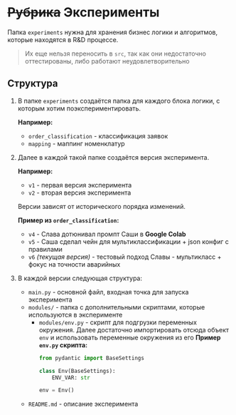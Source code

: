 # ~~Рубрика~~ Эксперименты

Папка `experiments` нужна для хранения бизнес логики и алгоритмов,
которые находятся в R&D процессе.

> Их еще нельзя переносить в `src`,
> так как они недостаточно оттестированы,
> либо работают неудовлетворительно

## Структура

1. В папке `experiments` создаётся папка для каждого блока логики,
   с которым хотим поэкспериментировать.

   **Например:**

    - `order_classification` - классификация заявок
    - `mapping` - маппинг номенклатур

2. Далее в каждой такой папке создаётся версия эксперимента.

   **Например:**

    - `v1` - первая версия эксперимента
    - `v2` - вторая версия эксперимента

   Версии зависят от исторического порядка изменений.

   **Пример из `order_classification`:**

    - `v4` - Слава дотюнивал промпт Саши в **Google Colab**
    - `v5` - Саша сделал чейн для мультиклассификации + json конфиг с правилами
    - `v6` _(текущая версия)_ - тестовый подход Славы - мультикласс + фокус на точности
      аварийных

3. В каждой версии следующая структура:

    - `main.py` - основной файл, входная точка для запуска эксперимента
    - `modules/` - папка с дополнительными скриптами, которые используются в эксперименте
        - `modules/env.py` - скрипт для подгрузки переменных окружения. Далее достаточно
          импортировать отсюда объект `env` и использовать переменные окружения из его
          **Пример `env.py` скрипта:**
            ```python
            from pydantic import BaseSettings

            class Env(BaseSettings):
                ENV_VAR: str

            env = Env()
            ```
    - `README.md` - описание эксперимента
